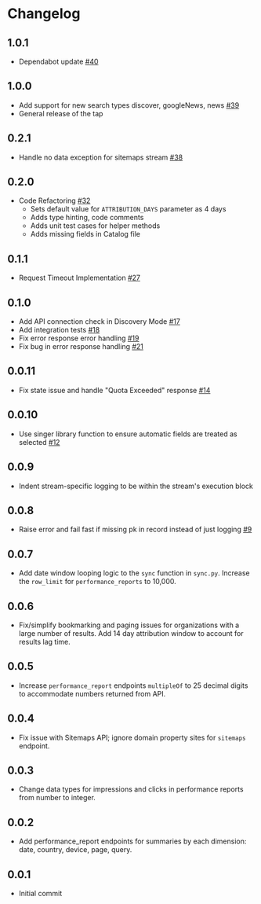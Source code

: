 # Changelog

## 1.0.1
  * Dependabot update [#40](https://github.com/singer-io/tap-google-search-console/pull/40)

## 1.0.0
  * Add support for new search types discover, googleNews, news [#39](https://github.com/singer-io/tap-google-search-console/pull/39)
  * General release of the tap

## 0.2.1
  * Handle no data exception for sitemaps stream [#38](https://github.com/singer-io/tap-google-search-console/pull/38)

## 0.2.0
  * Code Refactoring [#32](https://github.com/singer-io/tap-google-search-console/pull/32)
    * Sets default value for `ATTRIBUTION_DAYS` parameter as 4 days
    * Adds type hinting, code comments
    * Adds unit test cases for helper methods
    * Adds missing fields in Catalog file

## 0.1.1
  * Request Timeout Implementation [#27](https://github.com/singer-io/tap-google-search-console/pull/27)

## 0.1.0
  * Add API connection check in Discovery Mode [#17](https://github.com/singer-io/tap-google-search-console/pull/17)
  * Add integration tests [#18](https://github.com/singer-io/tap-google-search-console/pull/18)
  * Fix error response error handling [#19](https://github.com/singer-io/tap-google-search-console/pull/19)
  * Fix bug in error response handling [#21](https://github.com/singer-io/tap-google-search-console/pull/21)

## 0.0.11
  * Fix state issue and handle "Quota Exceeded" response [#14](https://github.com/singer-io/tap-google-search-console/pull/14)

## 0.0.10
  * Use singer library function to ensure automatic fields are treated as selected [#12](https://github.com/singer-io/tap-google-search-console/pull/12)

## 0.0.9
  * Indent stream-specific logging to be within the stream's execution block

## 0.0.8
  * Raise error and fail fast if missing pk in record instead of just logging [#9](https://github.com/singer-io/tap-google-search-console/pull/9)

## 0.0.7
  * Add date window looping logic to the `sync` function in `sync.py`. Increase the `row_limit` for `performance_reports` to 10,000.

## 0.0.6
  * Fix/simplify bookmarking and paging issues for organizations with a large number of results. Add 14 day attribution window to account for results lag time.

## 0.0.5
  * Increase `performance_report` endpoints `multipleOf` to 25 decimal digits to accommodate numbers returned from API.

## 0.0.4
  * Fix issue with Sitemaps API; ignore domain property sites for `sitemaps` endpoint.

## 0.0.3
  * Change data types for impressions and clicks in performance reports from number to integer.

## 0.0.2
  * Add performance_report endpoints for summaries by each dimension: date, country, device, page, query.

## 0.0.1
  * Initial commit